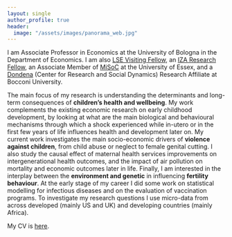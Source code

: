 ```yaml
---
layout: single
author_profile: true
header:
  image: "/assets/images/panorama_web.jpg"
---
```


I am Associate Professor in Economics at the University of Bologna in the Department of Economics. I am also [LSE Visiting Fellow](https://www.lse.ac.uk/health-policy/people/dr-elisabetta-de-cao), an [IZA Research Fellow](https://www.iza.org/people/fellows/6099/elisabetta-de-cao), an Associate Member of [MiSoC](https://www.iser.essex.ac.uk/misoc) at the University of Essex, and a [Dondena](http://www.dondena.unibocconi.it) (Center for Research and Social Dynamics) Research Affiliate at Bocconi University.

The main focus of my research is understanding the determinants and long-term consequences of **children’s health and wellbeing**. My work complements the existing economic research on early childhood development, by looking at what are the main biological and behavioural mechanisms through which a shock experienced while in-utero or in the first few years of life influences health and development later on. My current work investigates the main socio-economic drivers of **violence against children**, from child abuse or neglect to female genital cutting. I also study the causal effect of maternal health services improvements on intergenerational health outcomes, and the impact of air pollution on mortality and economic outcomes later in life. Finally, I am interested in the interplay between the **environment and genetic** in influencing **fertility behaviour**. At the early stage of my career I did some work on statistical modelling for infectious diseases and on the evaluation of vaccination programs. To investigate my research questions I use micro-data from across developed (mainly US and UK) and developing countries (mainly Africa).

My CV is [here](https://www.dropbox.com/scl/fi/bbtsqrdo15ecx5htow3i9/CV_DeCao2024.pdf?rlkey=r3lvzk1ksv9a43n9w6nqplvgm&dl=0).


